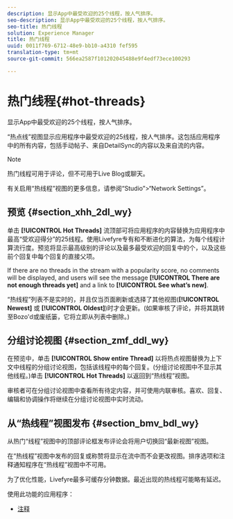 ```yaml
---
description: 显示App中最受欢迎的25个线程，按人气排序。
seo-description: 显示App中最受欢迎的25个线程，按人气排序。
seo-title: 热门线程
solution: Experience Manager
title: 热门线程
uuid: 0011f769-6712-48e9-bb10-a4310 fef595
translation-type: tm+mt
source-git-commit: 566ea2587f101202045488e9f4edf73ece100293

---
```



# 热门线程{#hot-threads}

显示App中最受欢迎的25个线程，按人气排序。

“热点线”视图显示应用程序中最受欢迎的25线程，按人气排序。这包括应用程序中的所有内容，包括手动帖子、来自DetailSync的内容以及来自流的内容。

>[!NOTE]
>
>热门线程可用于评论，但不可用于Live Blog或聊天。

有关启用“热线程”视图的更多信息，请参阅“Studio”>“Network Settings”。

## 预览 {#section_xhh_2dl_wy}

单击 **[!UICONTROL Hot Threads]** 流顶部可将应用程序的内容替换为应用程序中最高“受欢迎得分”的25线程。使用Livefyre专有和不断进化的算法，为每个线程计算流行度。预览将显示最高级别的评论以及最多最受欢迎的回复中的个，以及这些前个回复中每个回复的直接父项。

If there are no threads in the stream with a popularity score, no comments will be displayed, and users will see the message **[!UICONTROL There are not enough threads yet]** and a link to **[!UICONTROL See what’s new]**.

“热线程”列表不是实时的，并且仅当页面刷新或选择了其他视图(**[!UICONTROL Newest]** 或 **[!UICONTROL Oldest]**)时才会更新。(如果审核了评论，并将其跳转至Bozo'd或废纸篓，它将立即从列表中删除。)

## 分组讨论视图 {#section_zmf_ddl_wy}

在预览中，单击 **[!UICONTROL Show entire Thread]** 以将热点视图替换为上下文中线程的分组讨论视图，包括该线程中的每个回复。(分组讨论视图中不显示其他线程。)单击 **[!UICONTROL Hot Threads]** 以返回到“热线程”视图。

审核者可在分组讨论视图中查看所有待定内容，并可使用内联审核。喜欢、回复、编辑和协调操作将继续在分组讨论视图中实时流动。

## 从“热线程”视图发布 {#section_bmv_bdl_wy}

从热门“线程”视图中的顶部评论框发布评论会将用户切换回“最新视图”视图。

在“热线程”视图中发布的回复或称赞将显示在流中而不会更改视图。排序选项和注释通知程序在“热线程”视图中不可用。

为了优化性能，Livefyre最多可缓存分钟数据。最近出现的热线程可能略有延迟。



使用此功能的应用程序：

* [注释](/help/using/c-about-apps/c-comments/c-comments.md)

